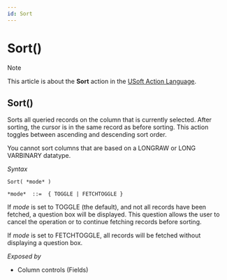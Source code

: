 ```yaml
---
id: Sort
---
```


# Sort()



> [!NOTE]
> This article is about the **Sort** action in the [USoft Action Language](/docs/Task%20flow/Action%20Language%20reference/USoft%20Action%20Language.md).

## **Sort()**

Sorts all queried records on the column that is currently selected. After sorting, the cursor is in the same record as before sorting. This action toggles between ascending and descending sort order.

You cannot sort columns that are based on a LONGRAW or LONG VARBINARY datatype.

*Syntax*

```
Sort( *mode* )

*mode*  ::=  { TOGGLE | FETCHTOGGLE }
```

If *mode* is set to TOGGLE (the default), and not all records have been fetched, a question box will be displayed. This question allows the user to cancel the operation or to continue fetching records before sorting.

If *mode* is set to FETCHTOGGLE, all records will be fetched without displaying a question box.

*Exposed by*

- Column controls (Fields)